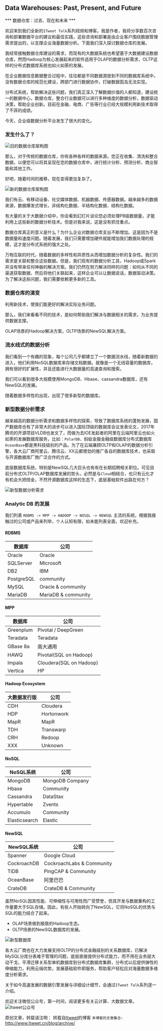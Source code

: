 Data Warehouses: Past, Present, and Future
---

*** 数据仓库：过去、现在和未来 ***

欢迎来到我们全新的`ITweet Talk`系列视频和博客。我是作者，我将分享数百次咨询和部署数据平台的建议和最佳实践，这些咨询和部署是由企业客户围绕数据管理需求提出的，以支撑企业海量数据分析。下面我们深入探讨数据仓库的发展。

我经常接触数据仓库建设的需求，而现有的大数据系统也希望基于大数据建设数据仓库，然而Hadoop为核心发展起来的软件适用于OLAP的数据分析需求，OLTP这样的分布式数据库系统也如火如荼的发展。

在企业数据信息数据整合过程中，往往都是不同数据源放到不同的数据库系统中，没有数据仓库的规范化建设，跨部门进行数据协作，打破数据孤岛无法实现。

分布式系统，帮助解决这些问题，我们真正深入了解数据价值的人都知道，建设统一的数据中心，数据仓库，整合行业数据可以进行多种维度的数据分析，数据驱动决策，帮助企业创新。目前在金融、电商、广告等行业已经大规模利用新技术取得了不菲的成绩。

今天，企业级数据分析平台发生了很大的变化。

### 发生什么了？ 

![旧的数据仓库架构图](https://github.com/itweet/labs/raw/master/BigData/img/datadiagram-1.jpg)

那么，对于传统的数据仓库，你有各种各样的数据来源。您正在收集、清洗和整合数据，以便您可以将其呈现在您的数据仓库中，进行统计分析、预测分析、商业智能和其他工作。

好吧，随着时间的推移，现在变得更加复杂了。

![新的数据仓库架构图](https://github.com/itweet/labs/raw/master/BigData/img/datadiagram-2.jpg)

我们有云、有移动设备、社交媒体数据、机器数据、传感器数据。越来越多的数据来源，数据爆发式增长，非结构化数据、半结构化数据、结构化数据。

有大量的关于大数据介绍中，你会看到幻灯片谈论您必须处理PB级数据量，才能利用上这些新的数据分析技术。但是对我来说，这是没有抓住重点。

数据仓库真正的意义是什么？为什么企业对数据仓库支出不断增加。这是因为不是数据量和速度问题。随着发展，我们只需要增加硬件就能增加我们数据处理的规模，这才是分布式系统的强大之处。

万物互联的时代，随着数据的多样性和异质性从而增加数据分析的复杂性。我们的需求是关联和整合这些数据。但是，我们现有的数据分析工具，Hadoop或Spark并没有带来任何神器的解决方案。我们仍然在努力解决同样的问题：如何从不同的渠道获取数据、然后将他们关联起来，这样企业可以让数据说话，数据驱动决策。为了解决这些问题，我们需要依赖更多新的工具。

### 数据仓库的演变

利用新技术，使我们能更好的解决实际业务问题。

那么，我们来看看不同的技术，是如何帮助我们解决与数据相关的需求，为业务提供数据支撑。

OLAP场景的Hadoop解决方案，OLTP场景的NewSQL解决方案。

### 流水线式的数据分析

我们看到一个有趣的现象，每个公司几乎都建立了一个数据流水线，随着新数据的进入，他们利用NoSQL数据库来存储文档数据。就像是一个无线容量的数据库，拥有很好的扩展性，并且还能进行大数据量的高速查询和搜索。

我们可以看到很多大规模使用MongoDB、Hbase、cassandra数据库，还有NewSQL的发展。

随着数据多样性的出现，出现了很多新型的数据库。

### 新型数据分析需求

越来越高的数据分析需求和数据多样性的探索，导致了数据库系统的蓬勃发展，国产数据库也有了非常大的进步可以进入国际顶级的数据库会议发表论文，2017年腾讯的开源项目VLDB也发文了，而做为去IOE发起者的阿里在云端阿里云也如火如荼的发展数据库服务，比如：`PolarDB`、蚂蚁金服金融级数据库分布式数据库`OceanBase`都是黑科技级别的产品。为了在云端兼顾OLTP和OLAP的数据分析引擎，各大云厂商阿里云、腾讯云、XX云都使劲的推广各自的数据库技术，也采取与开源数据库厂商广泛合作的方式。

底层数据库系统，特别是NewSQL几大巨头也有有在长期招聘相关职位。可见目前分布式OLTP/OLAP数据库发展的势头，必然是与`Cloud`相结合，也只有云化才有机会大把捞金，不然开源数据库这样的生态下，底层基础软件出路在何方？

![新型数据分析需求](https://github.com/itweet/labs/raw/master/BigData/img/new-data-requirements-analysis.png)

### Analytic DB 的发展

我们列表 `RDBMS -> MPP -> HADOOP -> NOSQL -> NEWSQL` 主流的系统，根据我接触过的公司或产品来列举，个人认知有限，如未能列表全面，欢迎补充。

#### RDBMS

|    数据库     |              公司               |
| ------------ | ------------------------------- |
|  Oracle      |            Oracle               |
| SQLServer    |           Microsoft             |
|     DB2      |              IBM                |
| PostgreSQL   |           community             |
| MySQL        |       Oracle & community        |
| MariaDB      |       MariaDB & community       |

#### MPP

|    数据库     |                 公司            |
| ------------ | ------------------------------- |
|  Greenplum   |            Pivotal / DeepGreen  |
| Teradata     |           Teradata              |
| GBase 8a     |             南大通用             |
| HAWQ         |       Pivotal(SQL on Hadoop)    |
| Impala       |       Cloudera(SQL on Hadoop)   |
| Vertica      |          HP                     |

#### Hadoop  Ecosystem

|  大数据发行版  |              公司               |
| ------------ | ------------------------------- |
|    CDH       |            Cloudera             |
|    HDP       |            Hortonwork           |
|    MapR      |            MapR                 |
|    TDH       |            Transwarp            |
|    CRH       |            Redoop               |
|    XXX       |            Unknown              |

#### NoSQL

|   NoSQL系统   |              公司               |
| ------------ | ------------------------------- |
|    MongoDB   |        MongoDB Company          |
|    Hbase     |            Community            |
|    Cassandra |            DataStax             |
|   Hypertable |            Zvents               |
|   Accumulo   |            Community            |
| Elasticsearch|            Elastic              |

#### NewSQL

|  NewSQL系统   |              公司               |
| ------------ | ------------------------------- |
|    Spanner   |            Google Cloud         |
| CockroachDB  |   CockroachLabs & Community     |
|    TiDB      |   PingCAP  & Community          |
|   OceanBase  |            阿里巴巴              |
|   CrateDB    |         CrateDB & Community     |

虽然NoSQL因其性能、可伸缩性与可用性而广受赞誉，但其开发与数据重构的工作量要大于SQL存储。因此，有些人开始转向了NewSQL，它将NoSQL的优势与SQL的能力结合了起来。

* OLAP场景做到极致的Hadoop生态。
* OLTP场景的NewSQL数据库的发展。

![新型数据库](https://github.com/itweet/labs/raw/master/BigData/img/db_type.png)

各大云厂商也在大力发展支持OLTP的分布式金融级别的关系数据库，已解决MySQL分库分表难于管理的问题，底层直接提供分布式能力，而不用在业务层大动干戈，平滑迁移关系型单机数据库到分布式数据库集群，分布式以后提供弹性的伸缩能力，利用云端优势，发展基础软件即服务，帮助客户轻松应对海量数据多维度分析需求。

关于如今高速发展的数据引擎发展与详细设计细节，会通过`ITweet Talk`系列逐一介绍。

欢迎关注微信公众号，第一时间，阅读更多有关云计算、大数据文章。
![Itweet公众号](https://github.com/itweet/labs/raw/master/common/img/weixin_public.gif)

原创文章，转载请注明： 转载自[Itweet](http://www.itweet.cn)的博客
`本博客的文章集合:` http://www.itweet.cn/blog/archive/









